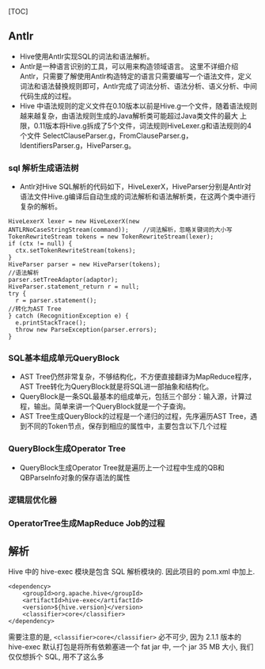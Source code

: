 [TOC]

## Antlr

- Hive使用Antlr实现SQL的词法和语法解析。
- Antlr是一种语言识别的工具，可以用来构造领域语言。
这里不详细介绍Antlr，只需要了解使用Antlr构造特定的语言只需要编写一个语法文件，定义词法和语法替换规则即可，Antlr完成了词法分析、语法分析、语义分析、中间代码生成的过程。
- Hive 中语法规则的定义文件在0.10版本以前是Hive.g一个文件，随着语法规则越来越复杂，由语法规则生成的Java解析类可能超过Java类文件的最大 上限，0.11版本将Hive.g拆成了5个文件，词法规则HiveLexer.g和语法规则的4个文件 SelectClauseParser.g，FromClauseParser.g，IdentifiersParser.g，HiveParser.g。

### sql 解析生成语法树
- Antlr对Hive SQL解析的代码如下，HiveLexerX，HiveParser分别是Antlr对语法文件Hive.g编译后自动生成的词法解析和语法解析类，在这两个类中进行复杂的解析。

```
HiveLexerX lexer = new HiveLexerX(new ANTLRNoCaseStringStream(command));    //词法解析，忽略关键词的大小写
TokenRewriteStream tokens = new TokenRewriteStream(lexer);
if (ctx != null) {
  ctx.setTokenRewriteStream(tokens);
}
HiveParser parser = new HiveParser(tokens);                                 //语法解析
parser.setTreeAdaptor(adaptor);
HiveParser.statement_return r = null;
try {
  r = parser.statement();                                                   //转化为AST Tree
} catch (RecognitionException e) {
  e.printStackTrace();
  throw new ParseException(parser.errors);
}
```

### SQL基本组成单元QueryBlock
- AST Tree仍然非常复杂，不够结构化，不方便直接翻译为MapReduce程序，AST Tree转化为QueryBlock就是将SQL进一部抽象和结构化。
- QueryBlock是一条SQL最基本的组成单元，包括三个部分：输入源，计算过程，输出。简单来讲一个QueryBlock就是一个子查询。
- AST Tree生成QueryBlock的过程是一个递归的过程，先序遍历AST Tree，遇到不同的Token节点，保存到相应的属性中，主要包含以下几个过程

### QueryBlock生成Operator Tree
- QueryBlock生成Operator Tree就是遍历上一个过程中生成的QB和QBParseInfo对象的保存语法的属性

### 逻辑层优化器

### OperatorTree生成MapReduce Job的过程





## 解析

Hive 中的 hive-exec 模块是包含 SQL 解析模块的. 因此项目的 pom.xml 中加上.

```
<dependency>
    <groupId>org.apache.hive</groupId>
    <artifactId>hive-exec</artifactId>
    <version>${hive.version}</version>
    <classifier>core</classifier>
</dependency>
```

需要注意的是, `<classifier>core</classifier>` 必不可少, 因为 2.1.1 版本的 hive-exec 默认打包是将所有依赖塞进一个 fat jar 中, 一个 jar 35 MB 大小, 我们仅仅想拆个 SQL, 用不了这么多